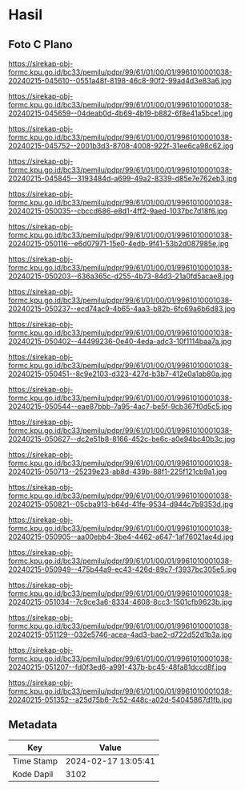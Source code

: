 # Hasil

## Foto C Plano

https://sirekap-obj-formc.kpu.go.id/bc33/pemilu/pdpr/99/61/01/00/01/9961010001038-20240215-045610--0551a48f-8198-46c8-90f2-99ad4d3e83a6.jpg

https://sirekap-obj-formc.kpu.go.id/bc33/pemilu/pdpr/99/61/01/00/01/9961010001038-20240215-045659--04deab0d-4b69-4b19-b882-6f8e41a5bce1.jpg

https://sirekap-obj-formc.kpu.go.id/bc33/pemilu/pdpr/99/61/01/00/01/9961010001038-20240215-045752--2001b3d3-8708-4008-922f-31ee6ca98c62.jpg

https://sirekap-obj-formc.kpu.go.id/bc33/pemilu/pdpr/99/61/01/00/01/9961010001038-20240215-045845--3193484d-a699-49a2-8339-d85e7e762eb3.jpg

https://sirekap-obj-formc.kpu.go.id/bc33/pemilu/pdpr/99/61/01/00/01/9961010001038-20240215-050035--cbccd686-e8d1-4ff2-9aed-1037bc7d18f6.jpg

https://sirekap-obj-formc.kpu.go.id/bc33/pemilu/pdpr/99/61/01/00/01/9961010001038-20240215-050116--e6d07971-15e0-4edb-9f41-53b2d087985e.jpg

https://sirekap-obj-formc.kpu.go.id/bc33/pemilu/pdpr/99/61/01/00/01/9961010001038-20240215-050203--636a365c-d255-4b73-84d3-21a0fd5acae8.jpg

https://sirekap-obj-formc.kpu.go.id/bc33/pemilu/pdpr/99/61/01/00/01/9961010001038-20240215-050237--ecd74ac9-4b65-4aa3-b82b-6fc69a6b6d83.jpg

https://sirekap-obj-formc.kpu.go.id/bc33/pemilu/pdpr/99/61/01/00/01/9961010001038-20240215-050402--44499236-0e40-4eda-adc3-10f1114baa7a.jpg

https://sirekap-obj-formc.kpu.go.id/bc33/pemilu/pdpr/99/61/01/00/01/9961010001038-20240215-050451--8c9e2103-d323-427d-b3b7-412e0a1ab80a.jpg

https://sirekap-obj-formc.kpu.go.id/bc33/pemilu/pdpr/99/61/01/00/01/9961010001038-20240215-050544--eae87bbb-7a95-4ac7-be5f-9cb367f0d5c5.jpg

https://sirekap-obj-formc.kpu.go.id/bc33/pemilu/pdpr/99/61/01/00/01/9961010001038-20240215-050627--dc2e51b8-8166-452c-be6c-a0e94bc40b3c.jpg

https://sirekap-obj-formc.kpu.go.id/bc33/pemilu/pdpr/99/61/01/00/01/9961010001038-20240215-050713--25239e23-ab8d-439b-88f1-225f121cb9a1.jpg

https://sirekap-obj-formc.kpu.go.id/bc33/pemilu/pdpr/99/61/01/00/01/9961010001038-20240215-050821--05cba913-b64d-41fe-9534-d944c7b9353d.jpg

https://sirekap-obj-formc.kpu.go.id/bc33/pemilu/pdpr/99/61/01/00/01/9961010001038-20240215-050905--aa00ebb4-3be4-4462-a647-1af76021ae4d.jpg

https://sirekap-obj-formc.kpu.go.id/bc33/pemilu/pdpr/99/61/01/00/01/9961010001038-20240215-050949--475b44a9-ec43-426d-89c7-f3937bc305e5.jpg

https://sirekap-obj-formc.kpu.go.id/bc33/pemilu/pdpr/99/61/01/00/01/9961010001038-20240215-051034--7c9ce3a6-8334-4608-8cc3-1501cfb9623b.jpg

https://sirekap-obj-formc.kpu.go.id/bc33/pemilu/pdpr/99/61/01/00/01/9961010001038-20240215-051129--032e5746-acea-4ad3-bae2-d722d52d1b3a.jpg

https://sirekap-obj-formc.kpu.go.id/bc33/pemilu/pdpr/99/61/01/00/01/9961010001038-20240215-051207--fd0f3ed6-a991-437b-bc45-48fa81dccd8f.jpg

https://sirekap-obj-formc.kpu.go.id/bc33/pemilu/pdpr/99/61/01/00/01/9961010001038-20240215-051352--a25d75b6-7c52-448c-a02d-54045867d1fb.jpg


## Metadata

| Key        | Value               |
| ---------- | ------------------- |
| Time Stamp | 2024-02-17 13:05:41 |
| Kode Dapil | 3102                |



